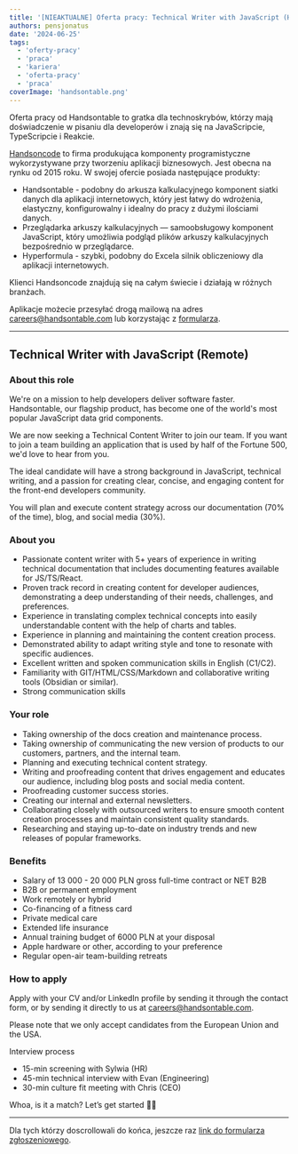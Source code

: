```yaml
---
title: '[NIEAKTUALNE] Oferta pracy: Technical Writer with JavaScript (Handsoncode) - zdalnie'
authors: pensjonatus
date: '2024-06-25'
tags:
  - 'oferty-pracy'
  - 'praca'
  - 'kariera'
  - 'oferta-pracy'
  - 'praca'
coverImage: 'handsontable.png'
---
```


Oferta pracy od Handsontable to gratka dla technoskrybów, którzy mają
doświadczenie w pisaniu dla developerów i znają się na JavaScripcie,
TypeScripcie i Reakcie.

<!--truncate-->

[Handsoncode](https://handsoncode.net/) to firma produkująca komponenty
programistyczne wykorzystywane przy tworzeniu aplikacji biznesowych. Jest obecna
na rynku od 2015 roku. W swojej ofercie posiada następujące produkty:

- Handsontable - podobny do arkusza kalkulacyjnego komponent siatki danych dla
  aplikacji internetowych, który jest łatwy do wdrożenia, elastyczny,
  konfigurowalny i idealny do pracy z dużymi ilościami danych.
- Przeglądarka arkuszy kalkulacyjnych — samoobsługowy komponent JavaScript,
  który umożliwia podgląd plików arkuszy kalkulacyjnych bezpośrednio w
  przeglądarce.
- Hyperformula - szybki, podobny do Excela silnik obliczeniowy dla aplikacji
  internetowych.

Klienci Handsoncode znajdują się na całym świecie i działają w różnych branżach.

Aplikacje możecie przesyłać drogą mailową na adres
[careers@handsontable.com](mailto:careers@handsontable.com) lub korzystając z
[formularza](https://handsontable.traffit.com/public/form/a/dda7f3d54e1bebc4bb01f7f74194b6872f38303d).

---

## Technical Writer with JavaScript (Remote)

### About this role

We're on a mission to help developers deliver software faster. Handsontable, our
flagship product, has become one of the world's most popular JavaScript data
grid components.

We are now seeking a Technical Content Writer to join our team. If you want to
join a team building an application that is used by half of the Fortune 500,
we'd love to hear from you.

The ideal candidate will have a strong background in JavaScript, technical
writing, and a passion for creating clear, concise, and engaging content for the
front-end developers community.

You will plan and execute content strategy across our documentation (70% of the
time), blog, and social media (30%).

### About you

- Passionate content writer with 5+ years of experience in writing technical
  documentation that includes documenting features available for JS/TS/React.
- Proven track record in creating content for developer audiences, demonstrating
  a deep understanding of their needs, challenges, and preferences.
- Experience in translating complex technical concepts into easily
  understandable content with the help of charts and tables.
- Experience in planning and maintaining the content creation process.
- Demonstrated ability to adapt writing style and tone to resonate with specific
  audiences.
- Excellent written and spoken communication skills in English (C1/C2).
- Familiarity with GIT/HTML/CSS/Markdown and collaborative writing tools
  (Obsidian or similar).
- Strong communication skills

### Your role

- Taking ownership of the docs creation and maintenance process.
- Taking ownership of communicating the new version of products to our
  customers, partners, and the internal team.
- Planning and executing technical content strategy.
- Writing and proofreading content that drives engagement and educates our
  audience, including blog posts and social media content.
- Proofreading customer success stories.
- Creating our internal and external newsletters.
- Collaborating closely with outsourced writers to ensure smooth content
  creation processes and maintain consistent quality standards.
- Researching and staying up-to-date on industry trends and new releases of
  popular frameworks.

### Benefits

- Salary of 13 000 - 20 000 PLN gross full-time contract or NET B2B
- B2B or permanent employment
- Work remotely or hybrid
- Co-financing of a fitness card
- Private medical care
- Extended life insurance
- Annual training budget of 6000 PLN at your disposal
- Apple hardware or other, according to your preference
- Regular open-air team-building retreats

### How to apply

Apply with your CV and/or LinkedIn profile by sending it through the contact
form, or by sending it directly to us at
[careers@handsontable.com](mailto:careers@handsontable.com).

Please note that we only accept candidates from the European Union and the USA.

Interview process

- 15-min screening with Sylwia (HR)
- 45-min technical interview with Evan (Engineering)
- 30-min culture fit meeting with Chris (CEO)

Whoa, is it a match? Let’s get started 🚀✨

---

Dla tych którzy doscrollowali do końca, jeszcze raz
[link do formularza zgłoszeniowego](https://handsontable.traffit.com/public/form/a/dda7f3d54e1bebc4bb01f7f74194b6872f38303d).
